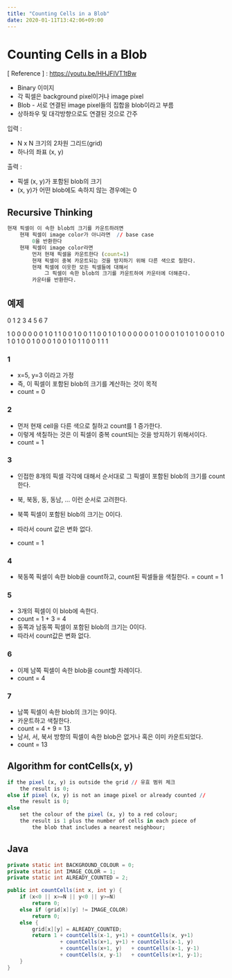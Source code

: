 ```yaml
---
title: "Counting Cells in a Blob"
date: 2020-01-11T13:42:06+09:00
---
```


# Counting Cells in a Blob

[ Reference ] : <https://youtu.be/HHJFlVT1tBw>

- Binary 이미지
- 각 픽셀은 background pixel이거나      image pixel 
- Blob - 서로 연결된 image pixel들의    집합을 blob이라고 부름
- 상하좌우 및 대각방향으로도 연결된      것으로 간주

입력 :

- N x N 크기의 2차원 그리드(grid)
- 하나의 좌표 (x, y)

출력 : 

- 픽셀 (x, y)가 포함된 blob의 크기
- (x, y)가 어떤 blob에도 속하지 않는 경우에는 0

## Recursive Thinking

```r
현재 픽셀이 이 속한 blob의 크기를 카운트하려면
    현재 픽셀이 image color가 아니라면  // base case
        0을 반환한다
    현재 픽셀이 image color라면
        먼저 현재 픽셀을 카운트한다 (count=1)
        현재 픽셀이 중복 카운트되는 것을 방지하기 위해 다른 색으로 칠한다.
        현재 픽셀에 이웃한 모든 픽셀들에 대해서
            그 픽셀이 속한 blob의 크기를 카운트하여 카운터에 더해준다.
        카운터를 반환한다.
```

## 예제

0 1 2 3 4 5 6 7

1 0 0 0 0 0 0 1
0 1 1 0 0 1 0 0
1 1 0 0 1 0 1 0
0 0 0 0 0 1 0 0
0 1 0 1 0 1 0 0
0 1 0 1 0 1 0 0
1 0 0 0 1 0 0 1
0 1 1 0 0 1 1 1

### 1

- x=5, y=3 이라고 가정
- 즉, 이 픽셀이 포함된 blob의 크기를 계산하는 것이 목적
- count = 0

### 2

- 먼저 현재 cell을 다른 색으로 칠하고 count를 1 증가한다.
- 이렇게 색칠하는 것은 이 픽셀이 중복 count되는 것을 방지하기 위해서이다.
- count = 1

### 3

- 인접한 8개의 픽셀 각각에 대해서 순서대로 그 픽셀이 포함된 blob의 크기를         count한다.
- 북, 북동, 동, 동남, ... 이런 순서로 고려한다.

- 북쪽 픽셀이 포함된 blob의 크기는 0이다.
- 따라서 count 값은 변화 없다.
- count = 1

### 4

- 북동쪽 픽셀이 속한 blob을 count하고, count된 픽셀들을 색칠한다.
= count = 1

### 5

- 3개의 픽셀이 이 blob에 속한다.
- count = 1 + 3 = 4
- 동쪽과 남동쪽 픽셀이 포함된 blob의 크기는 0이다.
- 따라서 count값은 변화 없다.

### 6

- 이제 남쪽 픽셀이 속한 blob을 count할 차례이다.
- count = 4

### 7

- 남쪽 픽셀이 속한 blob의 크기는 9이다.
- 카운트하고 색칠한다.
- count = 4 + 9 = 13
- 남서, 서, 북서 방향의 픽셀이 속한 blob은 없거나 혹은 이미 카운트되었다.
- count = 13

## Algorithm for contCells(x, y)

```r
if the pixel (x, y) is outside the grid // 유효 범위 체크
    the result is 0;
else if pixel (x, y) is not an image pixel or already counted // 
    the result is 0;
else
    set the colour of the pixel (x, y) to a red colour;
    the result is 1 plus the number of cells in each piece of
        the blob that includes a nearest neighbour;
```

## Java

```java
private static int BACKGROUND_COLOUR = 0;
private static int IMAGE_COLOR = 1;
private static int ALREADY_COUNTED = 2;

public int countCells(int x, int y) {
    if (x<0 || x>=N || y<0 || y>=N)
        return 0;
    else if (grid[x][y] != IMAGE_COLOR)
        return 0;
    else {
        grid[x][y] = ALREADY_COUNTED;
        return 1 + countCells(x-1, y+1) + countCells(x, y+1)
                 + countCells(x+1, y+1) + countCells(x-1, y)
                 + countCells(x+1, y)   + countCells(x-1, y-1)
                 + countCells(x, y-1)   + countCells(x+1, y-1);
    }
}
```
